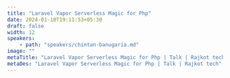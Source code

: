 ```yaml
---
title: "Laravel Vapor Serverless Magic for Php"
date: 2024-01-10T19:11:53+05:30
draft: false
width: 12
speakers:
    - path: "speakers/chintan-banugaria.md"
image: ""
metaTitle: "Laravel Vapor Serverless Magic for Php | Talk | Rajkot tech"
metaDes: "Laravel Vapor Serverless Magic for Php | Talk | Rajkot tech"
---
```


